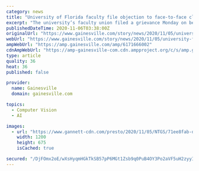 ```yaml
---
category: news
title: "University of Florida faculty file objection to face-to-face classes in spring semester"
excerpt: "The university’s faculty union filed a grievance Monday on behalf of the bargaining unit’s members, asking administrators to “cease and desist” from requiring members to hold the same level of in-person courses as they did in March ."
publishedDateTime: 2020-11-06T03:38:00Z
originalUrl: "https://www.gainesville.com/story/news/2020/11/05/university-florida-objection-classes-spring-semester/6171666002/"
webUrl: "https://www.gainesville.com/story/news/2020/11/05/university-florida-objection-classes-spring-semester/6171666002/"
ampWebUrl: "https://amp.gainesville.com/amp/6171666002"
cdnAmpWebUrl: "https://amp-gainesville-com.cdn.ampproject.org/c/s/amp.gainesville.com/amp/6171666002"
type: article
quality: 36
heat: 36
published: false

provider:
  name: Gainesville
  domain: gainesville.com

topics:
  - Computer Vision
  - AI

images:
  - url: "https://www.gannett-cdn.com/presto/2020/11/05/NTGS/71ee8fab-d315-4c2d-8d46-429fbb114577-Century_Tower.jpg?auto=webp&crop=3999,2250,x0,y407&format=pjpg&width=1200"
    width: 1200
    height: 675
    isCached: true

secured: "/DjFOmx2oE/wXsHyqmHGkTkSB57pP6MGt1Zsb9q0PuB4OY3Po2aVF5uH2zyyIRg8UGRVC3goFBEwNBxvGbv4jp5+Y8cWavSj7sQLCvDAWotyXjf8xsy7SSgh/GeGGzUzvkEU08r57xn6cR12rt2e8Fg75izM642lKXIICpb8NrxfSFAT1Q/Va8p1YZ1R9yaBCp6g2wzIyAAnwejxPBWMzhnRBww8QCCQhXRxw7f5ybRa6ZmIw2sgGN9e73eKQMgDiHxYuKF6KSJNGvrowoK6xMAiM/s1WhlVVWNC5dhwnjFDXl4AaXwk9tEO67vrUo2n2221u/vd1ahYC+euoBZp5ZAEHYPYv9ksOI2DlKbTCfA=;e9T3biKt6eNWjAkcZy7quA=="
---
```


